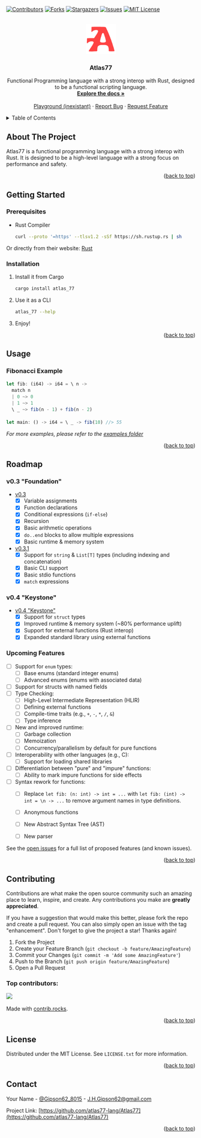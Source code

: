 <a id="readme-top"></a>

<!-- PROJECT SHIELDS -->

[![Contributors][contributors-shield]][contributors-url]
[![Forks][forks-shield]][forks-url]
[![Stargazers][stars-shield]][stars-url]
[![Issues][issues-shield]][issues-url]
[![MIT License][license-shield]][license-url]

<!-- PROJECT LOGO -->
<br />
<div align="center">
  <a href="https://github.com/atlas77-lang/Atlas77">
    <img src="images/logo.png" alt="Logo" width="80" height="80">
  </a>

  <h3 align="center">Atlas77</h3>

  <p align="center">
    Functional Programming language with a strong interop with Rust,
    designed to be a functional scripting language.
    <br />
    <a href="https://github.com/atlas77-lang/Atlas77"><strong>Explore the docs »</strong></a>
    <br />
    <br />
    <a href="https://github.com/atlas77-lang/Atlas77">Playground (inexistant)</a>
    ·
    <a href="https://github.com/atlas77-lang/Atlas77/issues/new?labels=bug&template=bug-report---.md">Report Bug</a>
    ·
    <a href="https://github.com/atlas77-lang/Atlas77/issues/new?labels=enhancement&template=feature-request---.md">Request Feature</a>
  </p>
</div>



<!-- TABLE OF CONTENTS -->
<details>
  <summary>Table of Contents</summary>
  <ol>
    <li>
      <a href="#about-the-project">About The Project</a>
    </li>
    <li>
      <a href="#getting-started">Getting Started</a>
      <ul>
        <li><a href="#prerequisites">Prerequisites</a></li>
        <li><a href="#installation">Installation</a></li>
      </ul>
    </li>
    <li><a href="#usage">Usage</a></li>
    <li><a href="#roadmap">Roadmap</a></li>
    <li><a href="#contributing">Contributing</a></li>
    <li><a href="#license">License</a></li>
    <li><a href="#contact">Contact</a></li>
  </ol>
</details>



<!-- ABOUT THE PROJECT -->
## About The Project

Atlas77 is a functional programming language with a strong interop with Rust.
It is designed to be a high-level language with a strong focus on performance and safety. 


<p align="right">(<a href="#readme-top">back to top</a>)</p>



<!-- GETTING STARTED -->
## Getting Started

### Prerequisites

* Rust Compiler
  ```sh
  curl --proto '=https' --tlsv1.2 -sSf https://sh.rustup.rs | sh
  ```

Or directly from their website: [Rust](https://www.rust-lang.org/tools/install)

### Installation

1. Install it from Cargo
    ```sh
    cargo install atlas_77
    ```
2. Use it as a CLI
    ```sh
    atlas_77 --help
    ```
3. Enjoy!

<p align="right">(<a href="#readme-top">back to top</a>)</p>



<!-- USAGE EXAMPLES -->
## Usage

### Fibonacci Example
```ts
let fib: (i64) -> i64 = \ n ->
  match n
  | 0 ~> 0
  | 1 ~> 1
  \ _ ~> fib(n - 1) + fib(n - 2)

let main: () -> i64 = \ _ -> fib(10) //> 55
```

_For more examples, please refer to the [examples folder](https://github.com/atlas77-lang/Atlas77/tree/main/examples)_

<p align="right">(<a href="#readme-top">back to top</a>)</p>



<!-- ROADMAP -->
## Roadmap

### v0.3 "Foundation"
- [v0.3](https://github.com/atlas77-lang/Atlas77/releases/tag/v0.3)
  - [x] Variable assignments
  - [x] Function declarations
  - [x] Conditional expressions (`if-else`)
  - [x] Recursion
  - [x] Basic arithmetic operations
  - [x] `do..end` blocks to allow multiple expressions
  - [x] Basic runtime & memory system
- [v0.3.1](https://github.com/atlas77-lang/Atlas77/releases/tag/v0.3.1)
  - [x] Support for `string` & `List[T]` types (including indexing and concatenation)
  - [x] Basic CLI support
  - [x] Basic stdio functions
  - [x] `match` expressions

### v0.4 "Keystone"
- [v0.4 "Keystone"](https://github.com/atlas77-lang/Atlas77/tag/v0.4)
  - [x] Support for `struct` types
  - [x] Improved runtime & memory system (~80% performance uplift)
  - [x] Support for external functions (Rust interop)
  - [x] Expanded standard library using external functions

### Upcoming Features
- [ ] Support for `enum` types:
  - [ ] Base enums (standard integer enums)
  - [ ] Advanced enums (enums with associated data)
- [ ] Support for structs with named fields
- [ ] Type Checking:
  - [ ] High-Level Intermediate Representation (HLIR)
  - [ ] Defining external functions
  - [ ] Compile-time traits (e.g., `+`, `-`, `*`, `/`, `&`)
  - [ ] Type inference
- [ ] New and improved runtime:
  - [ ] Garbage collection
  - [ ] Memoization
  - [ ] Concurrency/parallelism by default for pure functions
- [ ] Interoperability with other languages (e.g., C):
  - [ ] Support for loading shared libraries
- [ ] Differentiation between "pure" and "impure" functions:
  - [ ] Ability to mark impure functions for side effects
- [ ] Syntax rework for functions:
  - [ ] Replace `let fib: (n: int) -> int = ...` with `let fib: (int) -> int = \n -> ...` to remove argument names in type definitions.
  - [ ] Anonymous functions
  - [ ] New Abstract Syntax Tree (AST)
  - [ ] New parser



See the [open issues](https://github.com/atlas77-lang/Atlas77/issues) for a full list of proposed features (and known issues).

<p align="right">(<a href="#readme-top">back to top</a>)</p>



<!-- CONTRIBUTING -->
## Contributing

Contributions are what make the open source community such an amazing place to learn, inspire, and create. Any contributions you make are **greatly appreciated**.

If you have a suggestion that would make this better, please fork the repo and create a pull request. You can also simply open an issue with the tag "enhancement".
Don't forget to give the project a star! Thanks again!

1. Fork the Project
2. Create your Feature Branch (`git checkout -b feature/AmazingFeature`)
3. Commit your Changes (`git commit -m 'Add some AmazingFeature'`)
4. Push to the Branch (`git push origin feature/AmazingFeature`)
5. Open a Pull Request

### Top contributors:

<a href="https://github.com/atlas77-lang/atlas77/graphs/contributors">
  <img src="https://contrib.rocks/image?repo=atlas77-lang/atlas77" />
</a>

Made with [contrib.rocks](https://contrib.rocks).

<p align="right">(<a href="#readme-top">back to top</a>)</p>



<!-- LICENSE -->
## License

Distributed under the MIT License. See `LICENSE.txt` for more information.

<p align="right">(<a href="#readme-top">back to top</a>)</p>



<!-- CONTACT -->
## Contact

Your Name - [@Gipson62_8015](https://twitter.com/Gipson62_8015) - J.H.Gipson62@gmail.com

Project Link: [https://github.com/atlas77-lang/Atlas77](https://github.com/atlas77-lang/Atlas77)

<p align="right">(<a href="#readme-top">back to top</a>)</p>




<!-- MARKDOWN LINKS & IMAGES -->
<!-- https://www.markdownguide.org/basic-syntax/#reference-style-links -->
[contributors-shield]: https://img.shields.io/github/contributors/atlas77-lang/Atlas77.svg?style=for-the-badge
[contributors-url]: https://github.com/atlas77-lang/Atlas77/graphs/contributors
[forks-shield]: https://img.shields.io/github/forks/atlas77-lang/Atlas77.svg?style=for-the-badge
[forks-url]: https://github.com/atlas77-lang/Atlas77/network/members
[stars-shield]: https://img.shields.io/github/stars/atlas77-lang/Atlas77.svg?style=for-the-badge
[stars-url]: https://github.com/atlas77-lang/Atlas77/stargazers
[issues-shield]: https://img.shields.io/github/issues/atlas77-lang/Atlas77.svg?style=for-the-badge
[issues-url]: https://github.com/atlas77-lang/Atlas77/issues
[license-shield]: https://img.shields.io/github/license/atlas77-lang/Atlas77.svg?style=for-the-badge
[license-url]: https://github.com/atlas77-lang/Atlas77/blob/master/LICENSE.txt

